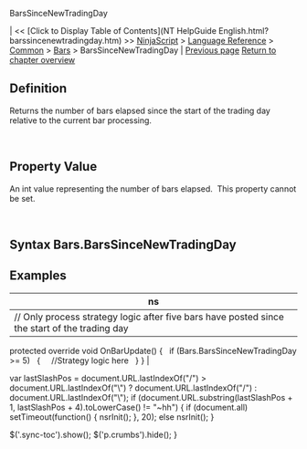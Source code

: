 ﻿










 


BarsSinceNewTradingDay







| &lt;&lt; [Click to Display Table of Contents](NT HelpGuide English.html?barssincenewtradingday.htm) &gt;&gt;
 [NinjaScript](ninjascript.htm) &gt; [Language Reference](language_reference_wip.htm) &gt; [Common](common.htm) &gt; [Bars](bars.htm) &gt;
BarsSinceNewTradingDay | [Previous page](bars.htm)
[Return to chapter overview](bars.htm)










Definition
----------


Returns the number of bars elapsed since the start of the trading day relative to the current bar processing.


 


Property Value
--------------


An int value representing the number of bars elapsed.  This property cannot be set.


 


Syntax
Bars.BarsSinceNewTradingDay
----------------------------------



Examples
--------




| ns |
| --- |
| // Only process strategy logic after five bars have posted since the start of the trading day
protected override void OnBarUpdate()
{
   if (Bars.BarsSinceNewTradingDay &gt;= 5)
   {
     //Strategy logic here
   }
} |






 
 var lastSlashPos = document.URL.lastIndexOf("/") &gt; document.URL.lastIndexOf("\\") ? document.URL.lastIndexOf("/") : document.URL.lastIndexOf("\\");
 if (document.URL.substring(lastSlashPos + 1, lastSlashPos + 4).toLowerCase() != "~hh") {
 if (document.all) setTimeout(function() {
 nsrInit();
 }, 20);
 else nsrInit();
 }
 
 
 $('.sync-toc').show();
 $('p.crumbs').hide();
 }
 
 
 



